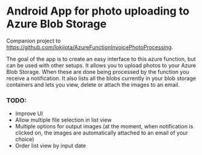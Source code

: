# Android App for photo uploading to Azure Blob Storage

Companion project to https://github.com/lokijota/AzureFunctionInvoicePhotoProcessing.

The goal of the app is to create an easy interface to this azure function, but can be used with other setups. 
It allows you to upload photos to your Azure Blob Storage. When these are done being processed by the function you receive a notification. It also lists all the blobs currently in your blob storage containers and lets you view, delete or attach the images to an email. 

### TODO:
- Improve UI
- Allow multiple file selection in list view
- Multiple options for output images (at the moment, when notification is clicked on, the images are automatically attached to an email of your choice)
- Order list view by input date
